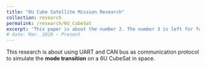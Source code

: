 ```yaml
---
title: "6U Cube Satellite Mission Research"
collection: research
permalink: /research/6U_CubeSat
excerpt: 'This paper is about the number 2. The number 3 is left for future work.'
# date: Mar. 2020 ~ Present
---
```

This research is about using UART and CAN bus as communication protocol
to simulate the **mode transition** on a 6U CubeSat in space.

<!-- [Download paper here](http://academicpages.github.io/files/paper2.pdf) -->

<!-- Recommended citation: Goro Yeh, You. (2010). "Paper Title Number 2." <i>Journal 1</i>. 1(2). -->